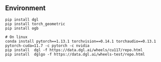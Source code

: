 ## Environment
    pip install dgl
    pip install torch_geometric
    pip install ogb

    # On linux
    conda install pytorch==1.13.1 torchvision==0.14.1 torchaudio==0.13.1 pytorch-cuda=11.7 -c pytorch -c nvidia
    pip install  dgl -f https://data.dgl.ai/wheels/cu117/repo.html
    pip install  dglgo -f https://data.dgl.ai/wheels-test/repo.html